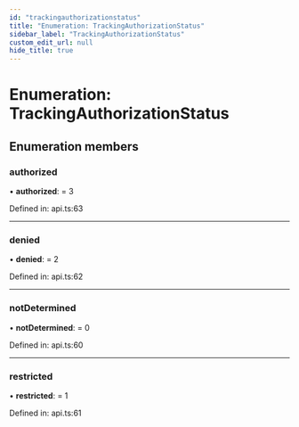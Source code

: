 ```yaml
---
id: "trackingauthorizationstatus"
title: "Enumeration: TrackingAuthorizationStatus"
sidebar_label: "TrackingAuthorizationStatus"
custom_edit_url: null
hide_title: true
---
```


# Enumeration: TrackingAuthorizationStatus

## Enumeration members

### authorized

• **authorized**: = 3

Defined in: api.ts:63

___

### denied

• **denied**: = 2

Defined in: api.ts:62

___

### notDetermined

• **notDetermined**: = 0

Defined in: api.ts:60

___

### restricted

• **restricted**: = 1

Defined in: api.ts:61
